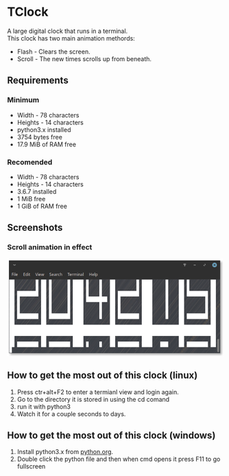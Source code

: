 # TClock

A large digital clock that runs in a terminal. <br/>
This clock has two main animation methords:
<ul>
  <li>Flash - Clears the screen.</li>
  <li>Scroll - The new times scrolls up from beneath.</li>
</ul>

## Requirements
### Minimum

<ul>
  <li>Width - 78 characters</li>
  <li>Heights - 14 characters</li>
  <li>python3.x installed</li>
  <li>3754 bytes free</li>
  <li>17.9 MiB of RAM free</li>
</ul>

### Recomended

<ul>
  <li>Width - 78 characters</li>
  <li>Heights - 14 characters</li>
  <li>3.6.7 installed</li>
  <li>1 MiB free</li>
  <li>1 GiB of RAM free</li>
</ul>
  
## Screenshots
### Scroll animation in effect

<img src="TClock-Scroll.png"/>

## How to get the most out of this clock (linux)

<ol>
  <li>Press ctr+alt+F2 to enter a termianl view and login again.</li>
  <li>Go to the directory it is stored in using the cd comand</li>
  <li>run it with python3</li>
  <li>Watch it for a couple seconds to days.</li>
</ol>

## How to get the most out of this clock (windows)

<ol>
  <li>Install python3.x from <a href="https://www.python.org/downloads/release/python-372/">python.org</a>.</li>
  <li>Double click the python file and then when cmd opens it press F11 to go fullscreen</li>
</ol>
